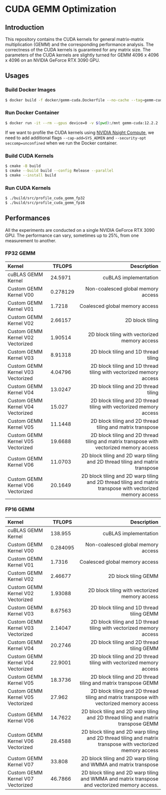 # CUDA GEMM Optimization

## Introduction

This repository contains the CUDA kernels for general matrix-matrix multiplication (GEMM) and the corresponding performance analysis. The correctness of the CUDA kernels is guaranteed for any matrix size. The parameters of the CUDA kernels are slightly turned for GEMM 4096 x 4096 x 4096 on an NVIDIA GeForce RTX 3090 GPU.

## Usages

### Build Docker Images

```bash
$ docker build -f docker/gemm-cuda.Dockerfile --no-cache --tag=gemm-cuda:12.2.2 .
```

### Run Docker Container

```bash
$ docker run -it --rm --gpus device=0 -v $(pwd):/mnt gemm-cuda:12.2.2
```

If we want to profile the CUDA kernels using [NVIDIA Nsight Compute](/blog/Docker-Nsight-Compute/), we need to add additional flags `--cap-add=SYS_ADMIN` and `--security-opt seccomp=unconfined` when we run the Docker container.

### Build CUDA Kernels

```bash
$ cmake -B build
$ cmake --build build --config Release --parallel
$ cmake --install build
```

### Run CUDA Kernels

```bash
$ ./build/src/profile_cuda_gemm_fp32
$ ./build/src/profile_cuda_gemm_fp16
```

## Performances

All the experiments are conducted on a single NVIDIA GeForce RTX 3090 GPU. The performance can vary, sometimes up to 25%, from one measurement to another.

### FP32 GEMM

| Kernel                            | TFLOPS   |                                                                                                Description |
| :-------------------------------- | -------- | ---------------------------------------------------------------------------------------------------------: |
| cuBLAS GEMM Kernel                | 24.5971  |                                                                                      cuBLAS implementation |
| Custom GEMM Kernel V00            | 0.278129 |                                                                         Non-coalesced global memory access |
| Custom GEMM Kernel V01            | 1.7218   |                                                                             Coalesced global memory access |
| Custom GEMM Kernel V02            | 2.66157  |                                                                                            2D block tiling |
| Custom GEMM Kernel V02 Vectorized | 1.90514  |                                                              2D block tiling with vectorized memory access |
| Custom GEMM Kernel V03            | 8.91318  |                                                                       2D block tiling and 1D thread tiling |
| Custom GEMM Kernel V03 Vectorized | 4.04796  |                                         2D block tiling and 1D thread tiling with vectorized memory access |
| Custom GEMM Kernel V04            | 13.0247  |                                                                       2D block tiling and 2D thread tiling |
| Custom GEMM Kernel V04 Vectorized | 15.027   |                                         2D block tiling and 2D thread tiling with vectorized memory access |
| Custom GEMM Kernel V05            | 11.1448  |                                                  2D block tiling and 2D thread tiling and matrix transpose |
| Custom GEMM Kernel V05 Vectorized | 19.6688  |                    2D block tiling and 2D thread tiling and matrix transpose with vectorized memory access |
| Custom GEMM Kernel V06            | 11.0703  |                               2D block tiling and 2D warp tiling and 2D thread tiling and matrix transpose |
| Custom GEMM Kernel V06 Vectorized | 20.1649  | 2D block tiling and 2D warp tiling and 2D thread tiling and matrix transpose with vectorized memory access |

### FP16 GEMM

| Kernel                            | TFLOPS   |                                                                                                Description |
| :-------------------------------- | -------- | ---------------------------------------------------------------------------------------------------------: |
| cuBLAS GEMM Kernel                | 138.955  |                                                                                      cuBLAS implementation |
| Custom GEMM Kernel V00            | 0.284095 |                                                                         Non-coalesced global memory access |
| Custom GEMM Kernel V01            | 1.7316   |                                                                             Coalesced global memory access |
| Custom GEMM Kernel V02            | 2.46677  |                                                                                       2D block tiling GEMM |
| Custom GEMM Kernel V02 Vectorized | 1.93088  |                                                              2D block tiling with vectorized memory access |
| Custom GEMM Kernel V03            | 8.67563  |                                                                  2D block tiling and 1D thread tiling GEMM |
| Custom GEMM Kernel V03 Vectorized | 2.14047  |                                         2D block tiling and 1D thread tiling with vectorized memory access |
| Custom GEMM Kernel V04            | 20.2746  |                                                                  2D block tiling and 2D thread tiling GEMM |
| Custom GEMM Kernel V04 Vectorized | 22.9001  |                                         2D block tiling and 2D thread tiling with vectorized memory access |
| Custom GEMM Kernel V05            | 18.3736  |                                             2D block tiling and 2D thread tiling and matrix transpose GEMM |
| Custom GEMM Kernel V05 Vectorized | 27.962   |                    2D block tiling and 2D thread tiling and matrix transpose with vectorized memory access |
| Custom GEMM Kernel V06            | 14.7622  |                          2D block tiling and 2D warp tiling and 2D thread tiling and matrix transpose GEMM |
| Custom GEMM Kernel V06 Vectorized | 28.4588  | 2D block tiling and 2D warp tiling and 2D thread tiling and matrix transpose with vectorized memory access |
| Custom GEMM Kernel V07            | 33.808   |                                           2D block tiling and 2D warp tiling and WMMA and matrix transpose |
| Custom GEMM Kernel V07 Vectorized | 46.7866  |             2D block tiling and 2D warp tiling and WMMA and matrix transpose and vectorized memory access. |

```

```
